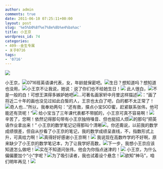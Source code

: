 ```yaml
---
author: admin
comments: true
date: 2011-06-10 07:25:11+00:00
layout: post
slug: '%e5%b0%8f%e7%8e%8b%e4%ba%ac'
title: 小王京
wordpress_id: 74
categories:
- 409--金生专属
- 关于0716
tags:
- '0716'
---
```


[![](http://b60.photo.store.qq.com/http_imgload.cgi?/rurl4_b=19e4de52e7ca97d81e124234d54524ce653e09b96fb78ba5e662d6e6f2104149662a3b0d6ba9453339ee706cd148815134ae89faec0309da9decd0f8d72c028bf6281df66ef52979ccde15b2d90249e97f1330a0&a=59&b=60)](http://b60.photo.store.qq.com/http_imgload.cgi?/rurl4_b=19e4de52e7ca97d81e124234d54524ce653e09b96fb78ba5e662d6e6f2104149662a3b0d6ba9453339ee706cd148815134ae89faec0309da9decd0f8d72c028bf6281df66ef52979ccde15b2d90249e97f1330a0&a=59&b=60)

小王京，![](http://ctc.qzs.qq.com/qzone/em/e121.gif)0716班英语课代表，女，年龄就保密吧。![](http://ctc.qzs.qq.com/qzone/em/e133.gif)生日？想知道吗？想知道也没用，![](http://ctc.qzs.qq.com/qzone/em/e132.gif)小王京不让我说，她说：说了你们也不给她生日！![](http://ctc.qzs.qq.com/qzone/em/e148.gif)
此人很白，![](http://ctc.qzs.qq.com/qzone/em/e179.gif)不是一般的白！可想王淇得多嫉妒她吧![](http://ctc.qzs.qq.com/qzone/em/e123.gif)…可著名画家轩中月曽这样描述![](http://ctc.qzs.qq.com/qzone/em/e100.gif)：“画了将近二十年的画也没见过如此白皙的人，王京也太白了吧，白的都不太正常了！![](http://ctc.qzs.qq.com/qzone/em/e141.gif)奇人也…”所以，我奉劝两句：“还有救，搽点小宝SOD蜜，赶紧联系张伟，他可能还有货呢！”![](http://ctc.qzs.qq.com/qzone/em/e129.gif)
给小宝当了三年课代表都不带腻的，小王京可真不容易啊！![](http://ctc.qzs.qq.com/qzone/em/e183.gif)辛苦了，您啊！依然记得那句带有小王京独特嗓音、但也挺招人烦![](http://ctc.qzs.qq.com/qzone/em/e134.gif)的那句“把英语作业拿出来！”
小王京的数学笔记记得那叫个清晰![](http://ctc.qzs.qq.com/qzone/em/e183.gif)，你还甭说，以前我的数学成绩很差，但自从抄看了小王京的笔记，我的数学成绩呈直线，不，指数形式上升，可真给力啊！![](http://ctc.qzs.qq.com/qzone/em/e185.gif)真得好好感谢小王京啊！![](http://ctc.qzs.qq.com/qzone/em/e141.gif)
我说现在高数咋学的不好啊，原来缺少了小王京的数学笔记本，为了让我学好高数，![](http://ctc.qzs.qq.com/qzone/em/e130.gif)下一步，我想小王京应该知道怎么做吧！![](http://ctc.qzs.qq.com/qzone/em/e113.gif)实在不知道问张伟，他会为你指点迷津的！![](http://ctc.qzs.qq.com/qzone/em/e116.gif)
小王京，为什么偏偏要加个“小”字呢？![](http://ctc.qzs.qq.com/qzone/em/e114.gif)为了吸引读者，我也试着设个悬念！![](http://ctc.qzs.qq.com/qzone/em/e113.gif)欲知“神马”，咱们明年再见！![](http://ctc.qzs.qq.com/qzone/em/e139.gif)

